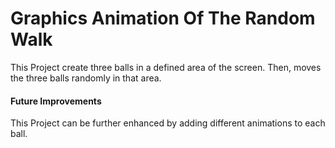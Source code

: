 # Graphics Animation Of The Random Walk 
This Project create three balls in a defined area of the screen. Then, moves the three balls randomly in that area.

#### Future Improvements
This Project can be further enhanced by adding different animations to each ball.

